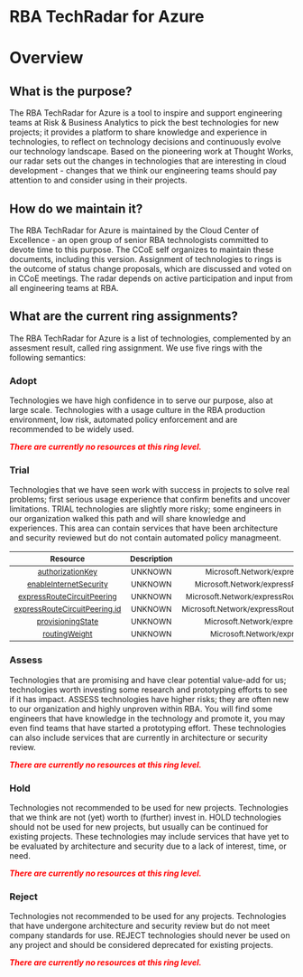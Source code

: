 
RBA TechRadar for Azure
=======================

# Overview

## What is the purpose?


The RBA TechRadar for Azure is a tool to inspire and support engineering teams at Risk & Business Analytics to pick the best technologies for new projects; it provides a platform to share knowledge and experience in technologies, to reflect on technology decisions and continuously evolve our technology landscape.  Based on the pioneering work at Thought Works, our radar sets out the changes in technologies that are interesting in cloud development - changes that we think our engineering teams should pay attention to and consider using in their projects.
## How do we maintain it?


The RBA TechRadar for Azure is maintained by the Cloud Center of Excellence - an open group of senior RBA technologists committed to devote time to this purpose.  The CCoE self organizes to maintain these documents, including this version.  Assignment of technologies to rings is the outcome of status change proposals, which are discussed and voted on in CCoE meetings.  The radar depends on active participation and input from all engineering teams at RBA.
## What are the current ring assignments?


The RBA TechRadar for Azure is a list of technologies, complemented by an assesment result, called ring assignment.  We use five rings with the following semantics:
### Adopt


Technologies we have high confidence in to serve our purpose, also at large scale.  Technologies with a usage culture in the RBA production environment, low risk, automated policy enforcement and are recommended to be widely used.  
  
***<font color="red"> There are currently no resources at this ring level. </font>***
### Trial


Technologies that we have seen work with success in projects to solve real problems;  first serious usage experience that confirm benefits and uncover limitations.  TRIAL technologies are slightly more risky; some engineers in our organization walked this path and will share knowledge and experiences.  This area can contain services that have been architecture and security reviewed but do not contain automated policy managmeent.  

|<sub>Resource</sub>|<sub>Description</sub>|<sub>Path</sub>|<sub>Status</sub>|
| :---: | :---: | :---: | :---: |
|<sub>[authorizationKey](https://github.com/openrba/python-azure-techradar/tree/master/Microsoft.Network/expressRouteGateways/expressRouteConnections/authorizationKey)</sub>|<sub>UNKNOWN</sub>|<sub>Microsoft.Network/expressRouteGateways/expressRouteConnections/authorizationKey</sub>|<sub>TRIAL</sub>|
|<sub>[enableInternetSecurity](https://github.com/openrba/python-azure-techradar/tree/master/Microsoft.Network/expressRouteGateways/expressRouteConnections/enableInternetSecurity)</sub>|<sub>UNKNOWN</sub>|<sub>Microsoft.Network/expressRouteGateways/expressRouteConnections/enableInternetSecurity</sub>|<sub>TRIAL</sub>|
|<sub>[expressRouteCircuitPeering](https://github.com/openrba/python-azure-techradar/tree/master/Microsoft.Network/expressRouteGateways/expressRouteConnections/expressRouteCircuitPeering)</sub>|<sub>UNKNOWN</sub>|<sub>Microsoft.Network/expressRouteGateways/expressRouteConnections/expressRouteCircuitPeering</sub>|<sub>TRIAL</sub>|
|<sub>[expressRouteCircuitPeering.id](https://github.com/openrba/python-azure-techradar/tree/master/Microsoft.Network/expressRouteGateways/expressRouteConnections/expressRouteCircuitPeering.id)</sub>|<sub>UNKNOWN</sub>|<sub>Microsoft.Network/expressRouteGateways/expressRouteConnections/expressRouteCircuitPeering.id</sub>|<sub>TRIAL</sub>|
|<sub>[provisioningState](https://github.com/openrba/python-azure-techradar/tree/master/Microsoft.Network/expressRouteGateways/expressRouteConnections/provisioningState)</sub>|<sub>UNKNOWN</sub>|<sub>Microsoft.Network/expressRouteGateways/expressRouteConnections/provisioningState</sub>|<sub>TRIAL</sub>|
|<sub>[routingWeight](https://github.com/openrba/python-azure-techradar/tree/master/Microsoft.Network/expressRouteGateways/expressRouteConnections/routingWeight)</sub>|<sub>UNKNOWN</sub>|<sub>Microsoft.Network/expressRouteGateways/expressRouteConnections/routingWeight</sub>|<sub>TRIAL</sub>|

### Assess


Technologies that are promising and have clear potential value-add for us; technologies worth investing some research and prototyping efforts to see if it has impact.  ASSESS technologies have higher risks;  they are often new to our organization and highly unproven within RBA.  You will find some engineers that have knowledge in the technology and promote it, you may even find teams that have started a prototyping effort.  These technologies can also include services that are currently in architecture or security review.  
  
***<font color="red"> There are currently no resources at this ring level. </font>***
### Hold


Technologies not recommended to be used for new projects. Technologies that we think are not (yet) worth to (further) invest in.  HOLD technologies should not be used for new projects, but usually can be continued for existing projects.  These technologies may include services that have yet to be evaluated by architecture and security due to a lack of interest, time, or need.  
  
***<font color="red"> There are currently no resources at this ring level. </font>***
### Reject


Technologies not recommended to be used for any projects. Technologies that have undergone architecture and security review but do not meet company standards for use.  REJECT technologies should never be used on any project and should be considered deprecated for existing projects.  
  
***<font color="red"> There are currently no resources at this ring level. </font>***